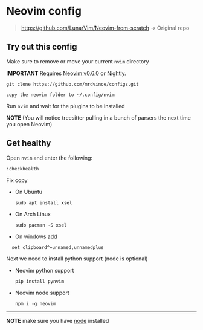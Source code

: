 # Neovim config

> https://github.com/LunarVim/Neovim-from-scratch -> Original repo

## Try out this config

Make sure to remove or move your current `nvim` directory

**IMPORTANT** Requires [Neovim v0.6.0](https://github.com/neovim/neovim/releases/tag/v0.6.0) or [Nightly](https://github.com/neovim/neovim/releases/tag/nightly). 
```
git clone https://github.com/mrdvince/configs.git 

copy the neovim folder to ~/.config/nvim
```

Run `nvim` and wait for the plugins to be installed 

**NOTE** (You will notice treesitter pulling in a bunch of parsers the next time you open Neovim) 

## Get healthy

Open `nvim` and enter the following:

```
:checkhealth
```

Fix copy

- On Ubuntu

  ```
  sudo apt install xsel
  ```

- On Arch Linux

  ```
  sudo pacman -S xsel
  ```
- On windows add 
```
  set clipboard^=unnamed,unnamedplus
```
Next we need to install python support (node is optional)

- Neovim python support

  ```
  pip install pynvim
  ```

- Neovim node support

  ```
  npm i -g neovim
  ```
---

**NOTE** make sure you have [node](https://nodejs.org/en/) installed
